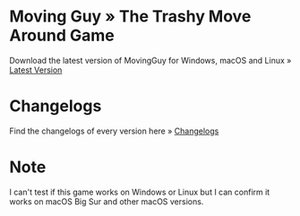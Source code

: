 # Moving Guy » The Trashy Move Around Game

Download the latest version of MovingGuy for Windows, macOS and Linux » [Latest Version](https://github.com/StupidRepo/MovingGuyDownload/releases/tag/v0.0.4-beta)



# Changelogs

Find the changelogs of every version here » [Changelogs](https://github.com/StupidRepo/MovingGuyDownload/releases)
 
 # Note
 
 I can't test if this game works on Windows or Linux but I can confirm it works on macOS Big Sur and other macOS versions.
